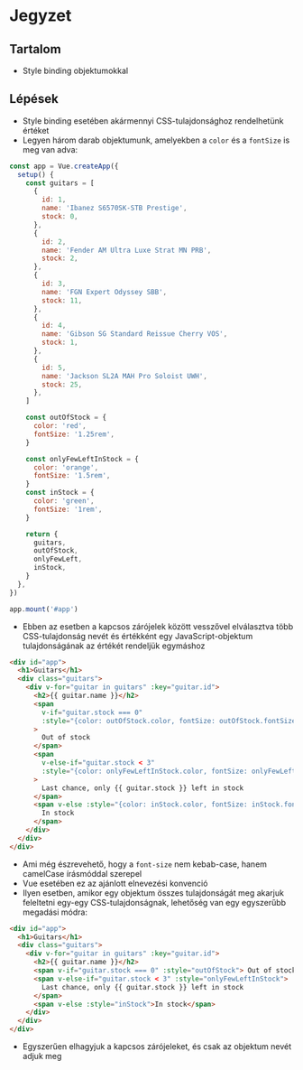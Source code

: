 # Jegyzet

## Tartalom

- Style binding objektumokkal

## Lépések

- Style binding esetében akármennyi CSS-tulajdonsághoz rendelhetünk értéket
- Legyen három darab objektumunk, amelyekben a `color` és a `fontSize` is meg van adva:

```js
const app = Vue.createApp({
  setup() {
    const guitars = [
      {
        id: 1,
        name: 'Ibanez S6570SK-STB Prestige',
        stock: 0,
      },
      {
        id: 2,
        name: 'Fender AM Ultra Luxe Strat MN PRB',
        stock: 2,
      },
      {
        id: 3,
        name: 'FGN Expert Odyssey SBB',
        stock: 11,
      },
      {
        id: 4,
        name: 'Gibson SG Standard Reissue Cherry VOS',
        stock: 1,
      },
      {
        id: 5,
        name: 'Jackson SL2A MAH Pro Soloist UWH',
        stock: 25,
      },
    ]

    const outOfStock = {
      color: 'red',
      fontSize: '1.25rem',
    }

    const onlyFewLeftInStock = {
      color: 'orange',
      fontSize: '1.5rem',
    }
    const inStock = {
      color: 'green',
      fontSize: '1rem',
    }

    return {
      guitars,
      outOfStock,
      onlyFewLeft,
      inStock,
    }
  },
})

app.mount('#app')
```

- Ebben az esetben a kapcsos zárójelek között vesszővel elválasztva több CSS-tulajdonság nevét és értékként egy JavaScript-objektum tulajdonságának az értékét rendeljük egymáshoz

```html
<div id="app">
  <h1>Guitars</h1>
  <div class="guitars">
    <div v-for="guitar in guitars" :key="guitar.id">
      <h2>{{ guitar.name }}</h2>
      <span
        v-if="guitar.stock === 0"
        :style="{color: outOfStock.color, fontSize: outOfStock.fontSize}"
      >
        Out of stock
      </span>
      <span
        v-else-if="guitar.stock < 3"
        :style="{color: onlyFewLeftInStock.color, fontSize: onlyFewLeftInStock.fontSize}"
      >
        Last chance, only {{ guitar.stock }} left in stock
      </span>
      <span v-else :style="{color: inStock.color, fontSize: inStock.fontSize}">
        In stock
      </span>
    </div>
  </div>
</div>
```

- Ami még észrevehető, hogy a `font-size` nem kebab-case, hanem camelCase írásmóddal szerepel
- Vue esetében ez az ajánlott elnevezési konvenció
- Ilyen esetben, amikor egy objektum összes tulajdonságát meg akarjuk feleltetni egy-egy CSS-tulajdonságnak, lehetőség van egy egyszerűbb megadási módra:

```html
<div id="app">
  <h1>Guitars</h1>
  <div class="guitars">
    <div v-for="guitar in guitars" :key="guitar.id">
      <h2>{{ guitar.name }}</h2>
      <span v-if="guitar.stock === 0" :style="outOfStock"> Out of stock </span>
      <span v-else-if="guitar.stock < 3" :style="onlyFewLeftInStock">
        Last chance, only {{ guitar.stock }} left in stock
      </span>
      <span v-else :style="inStock">In stock</span>
    </div>
  </div>
</div>
```

- Egyszerűen elhagyjuk a kapcsos zárójeleket, és csak az objektum nevét adjuk meg
